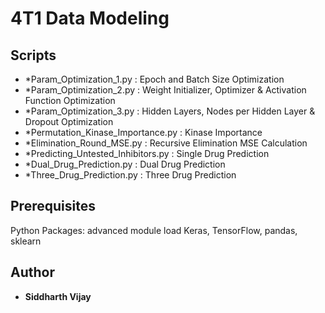 # 4T1 Data Modeling

## Scripts

* *Param_Optimization_1.py : Epoch and Batch Size Optimization
* *Param_Optimization_2.py : Weight Initializer, Optimizer & Activation Function Optimization
* *Param_Optimization_3.py : Hidden Layers, Nodes per Hidden Layer & Dropout Optimization
* *Permutation_Kinase_Importance.py : Kinase Importance
* *Elimination_Round_MSE.py : Recursive Elimination MSE Calculation
* *Predicting_Untested_Inhibitors.py : Single Drug Prediction
* *Dual_Drug_Prediction.py : Dual Drug Prediction
* *Three_Drug_Prediction.py : Three Drug Prediction


## Prerequisites

Python Packages: advanced module load Keras, TensorFlow, pandas, sklearn

## Author

* **Siddharth Vijay** 
